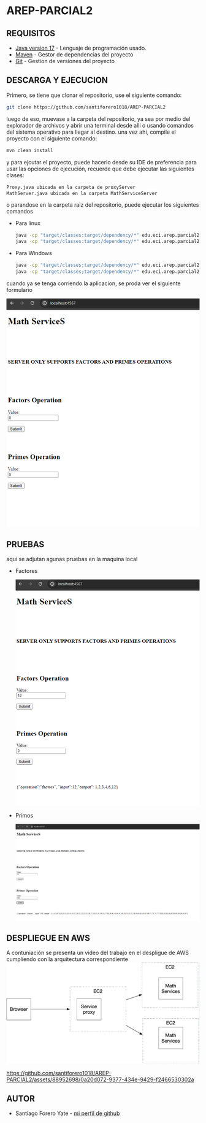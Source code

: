 # AREP-PARCIAL2

## REQUISITOS
* [Java version 17](https://www.oracle.com/co/java/technologies/downloads/) - Lenguaje de programación usado.
* [Maven](https://maven.apache.org/download.cgi) - Gestor de dependencias del proyecto
* [Git](https://git-scm.com/downloads) - Gestion de versiones del proyecto

## DESCARGA Y EJECUCION

Primero, se tiene que clonar el repositorio, use el siguiente comando:

```bash
git clone https://github.com/santiforero1018/AREP-PARCIAL2
```

luego de eso, muevase a la carpeta del repositorio, ya sea por medio del explorador de archivos y abrir una terminal desde alli o usando comandos del sistema operativo para llegar al destino. una vez ahi, compile el proyecto con el siguiente comando:

```bash
mvn clean install
```

y para ejcutar el proyecto, puede hacerlo desde su IDE de preferencia para usar las opciones de ejecución, recuerde que debe ejecutar las siguientes clases:

```
Proxy.java ubicada en la carpeta de proxyServer
MathServer.java ubicada en la carpeta MathServiceServer
```

o parandose en la carpeta raiz del repositorio, puede ejecutar los siguientes comandos

- Para linux
  ```bash
  java -cp "target/classes:target/dependency/*" edu.eci.arep.parcial2.proxyServer.Proxy
  java -cp "target/classes:target/dependency/*" edu.eci.arep.parcial2.MathServiceServer.MathServer
  
  ```
- Para Windows
  ```bash
  java -cp "target/classes;target/dependency/*" edu.eci.arep.parcial2.proxyServer.Proxy
  java -cp "target/classes;target/dependency/*" edu.eci.arep.parcial2.MathServiceServer.MathServer
  ```


cuando ya se tenga corriendo la aplicacion, se proda ver el siguiente formulario

![inicial](README-resources/inicial.PNG)

## PRUEBAS
aqui se adjutan agunas pruebas en la maquina local

- Factores
  
  ![factores](README-resources/factors-proof.PNG)

  
- Primos

  
  ![primos](README-resources/primes-proof.png)

## DESPLIEGUE EN AWS

A contuniación se presenta un video del trabajo en el despligue de AWS cumpliendo con la arquitectura correspondiente
![arquitectura](README-resources/archi.png)





https://github.com/santiforero1018/AREP-PARCIAL2/assets/88952698/0a20d072-9377-434e-9429-f2466530302a



## AUTOR
- Santiago Forero Yate - [mi perfil de github](https://github.com/santiforero1018)

